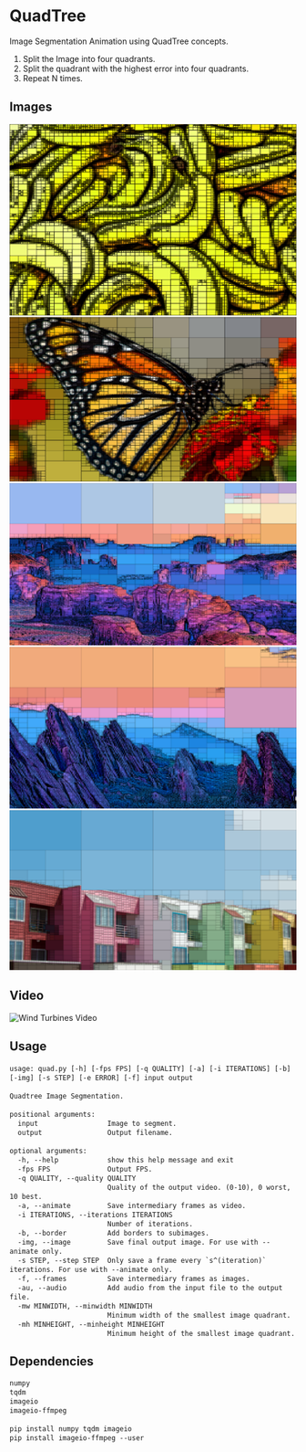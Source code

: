 # QuadTree

Image Segmentation Animation using QuadTree concepts.

1. Split the Image into four quadrants.
2. Split the quadrant with the highest error into four quadrants.
3. Repeat N times.

## Images

<img src="Results/bananas_quad.png" alt="Segmented Bananas" />
<img src="Results/butterfly_quad.png" alt="Segmented Image of a Butterfly" />
<img src="Results/canyon_quad.png" alt="Segmented Image of a Canyon" />
<img src="Results/rocks_quad.png" alt="Segmented Image of some Rocks" />
<img src="Results/houses_quad.png" alt="Segmented Image of some Houses" />

## Video

<img src="Results/wind.gif" alt="Wind Turbines Video" />

## Usage

```
usage: quad.py [-h] [-fps FPS] [-q QUALITY] [-a] [-i ITERATIONS] [-b] [-img] [-s STEP] [-e ERROR] [-f] input output

Quadtree Image Segmentation.

positional arguments:
  input                 Image to segment.
  output                Output filename.

optional arguments:
  -h, --help            show this help message and exit
  -fps FPS              Output FPS.
  -q QUALITY, --quality QUALITY
                        Quality of the output video. (0-10), 0 worst, 10 best.
  -a, --animate         Save intermediary frames as video.
  -i ITERATIONS, --iterations ITERATIONS
                        Number of iterations.
  -b, --border          Add borders to subimages.
  -img, --image         Save final output image. For use with --animate only.
  -s STEP, --step STEP  Only save a frame every `s^(iteration)` iterations. For use with --animate only.
  -f, --frames          Save intermediary frames as images.
  -au, --audio          Add audio from the input file to the output file.
  -mw MINWIDTH, --minwidth MINWIDTH
                        Minimum width of the smallest image quadrant.
  -mh MINHEIGHT, --minheight MINHEIGHT
                        Minimum height of the smallest image quadrant.
```

## Dependencies

```
numpy
tqdm
imageio
imageio-ffmpeg

pip install numpy tqdm imageio
pip install imageio-ffmpeg --user
```